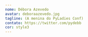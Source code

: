 ```yaml
---
nome: Débora Azevedo
avatar: deboraazevedo.jpg
tagline: (A menina do PyLadies Conf)
contato: https://twitter.com/pydebb
cor: style3
---
```

